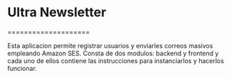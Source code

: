 # Ultra Newsletter
====================

Esta aplicacion permite registrar usuarios y enviarles correos masivos empleando Amazon SES. Consta de dos modulos: backend y frontend y cada uno de ellos contiene las instrucciones para instanciarlos y hacerlos funcionar.


